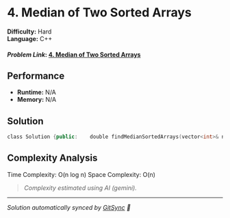 # 4. Median of Two Sorted Arrays

**Difficulty:** Hard  
**Language:** C++  

#### *Problem Link*: [4. Median of Two Sorted Arrays](https://leetcode.com/problems/median-of-two-sorted-arrays/description//)

## Performance
- **Runtime:** N/A
- **Memory:** N/A

## Solution
```cpp
class Solution {public:    double findMedianSortedArrays(vector<int>& nums1, vector<int>& nums2) {        std::vector<int> nums;        for(auto n: nums1)            nums.push_back(n);        for(auto n: nums2)            nums.push_back(n);        std::sort(nums.begin(), nums.end());        double m{0};        if(!nums.empty())        {            if(nums.size() % 2 == 0) {                double d1 = nums[nums.size() / 2 - 1];                 double d2 = nums[nums.size() / 2];                m = (d1 + d2)/2;                   } else                 m = nums[nums.size() / 2];        }        return m;
```

## Complexity Analysis

Time Complexity: O(n log n)
Space Complexity: O(n)

>  _Complexity estimated using AI (gemini)._



---
*Solution automatically synced by [GitSync](https://github.com/pramay88/GitSync) 🚀*

